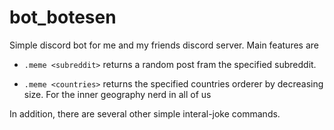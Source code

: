 # bot_botesen

Simple discord bot for me and my friends discord server. Main features are

- ```.meme <subreddit>``` returns a random post fram the specified subreddit.

-  ```.meme <countries>``` returns the specified countries orderer by decreasing size. For the inner geography nerd in all of us

In addition, there are several other simple interal-joke commands.